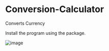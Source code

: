 # Conversion-Calculator
Converts Currency





Install the program using the package.



![image](https://user-images.githubusercontent.com/82087878/142725064-487ef994-635f-4683-952e-ad86a9494528.png)

